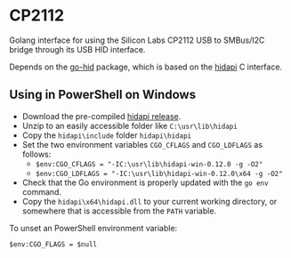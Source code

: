 # CP2112
Golang interface for using the Silicon Labs CP2112 USB to SMBus/I2C bridge through its USB HID interface.

Depends on the [go-hid](https://github.com/sstallion/go-hid) package, which
is based on the [hidapi](https://github.com/signal11/hidapi) C interface.

## Using in PowerShell on Windows

- Download the pre-compiled [hidapi release](https://github.com/libusb/hidapi/tags).
- Unzip to an easily accessible folder like `C:\usr\lib\hidapi`
- Copy the `hidapi\include` folder `hidapi\hidapi`
- Set the two environment variables `CGO_CFLAGS` and `CGO_LDFLAGS` as follows:
  - `$env:CGO_CFLAGS = "-IC:\usr\lib\hidapi-win-0.12.0 -g -O2"`
  - `$env:CGO_LDFLAGS = "-IC:\usr\lib\hidapi-win-0.12.0\x64 -g -O2"`
- Check that the Go environment is properly updated with the `go env` command.
- Copy the `hidapi\x64\hidapi.dll` to your current working directory, or somewhere that is accessible from the `PATH` variable.

To unset an PowerShell environment variable:

    $env:CGO_FLAGS = $null
